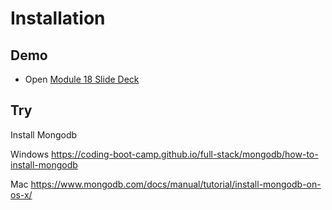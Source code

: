 # Installation

## Demo

- Open [Module 18 Slide Deck](https://docs.google.com/presentation/d/1U9HV8gv4am28LWJ46sDm367mrBi0PZ3tpIDYNpRoj3A/edit?usp=sharing)

## Try

Install Mongodb

Windows
https://coding-boot-camp.github.io/full-stack/mongodb/how-to-install-mongodb

Mac
https://www.mongodb.com/docs/manual/tutorial/install-mongodb-on-os-x/
